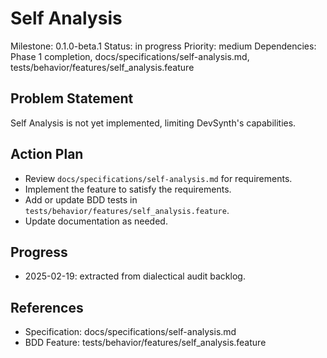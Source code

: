 # Self Analysis
Milestone: 0.1.0-beta.1
Status: in progress
Priority: medium
Dependencies: Phase 1 completion, docs/specifications/self-analysis.md, tests/behavior/features/self_analysis.feature

## Problem Statement
Self Analysis is not yet implemented, limiting DevSynth's capabilities.


## Action Plan
- Review `docs/specifications/self-analysis.md` for requirements.
- Implement the feature to satisfy the requirements.
- Add or update BDD tests in `tests/behavior/features/self_analysis.feature`.
- Update documentation as needed.

## Progress
- 2025-02-19: extracted from dialectical audit backlog.

## References
- Specification: docs/specifications/self-analysis.md
- BDD Feature: tests/behavior/features/self_analysis.feature

